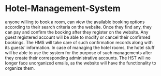 # Hotel-Management-System

anyone willing to book a room, can view the available booking options according to their search criteria on the website. Once they find any, they can pay and confirm the booking after they register on the website.
Any guest registered account will be able to modify or cancel their confirmed bookings.
The HMS will take care of such confirmation records along with its guests’ information.
In case of managing the hotel rooms, the hotel stuff will be able to use the system for the purpose of such managements after they create their corresponding administrative accounts.
The HST will no longer face unorganized emails, as the website will have the functionality to organize them.
